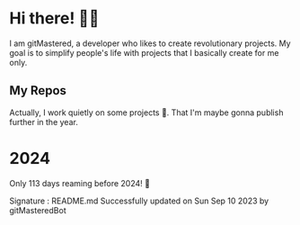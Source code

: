 
# Hi there! 🙋‍♂️
I am gitMastered, a developer who likes to create revolutionary projects.
My goal is to simplify people's life with projects that I basically create for me only.

## My Repos
Actually, I work quietly on some projects 👀. That I'm maybe gonna publish further in the year.

# 2024
Only 113 days reaming before 2024! 🙌

Signature : README.md Successfully updated on Sun Sep 10 2023 by gitMasteredBot

